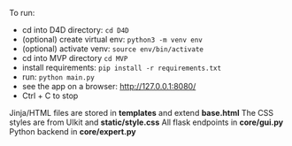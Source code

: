 To run:

* cd into D4D directory: `cd D4D`
* (optional) create virtual env: `python3 -m venv env`
* (optional) activate venv: `source env/bin/activate`
* cd into MVP directory `cd MVP`
* install requirements: `pip install -r requirements.txt`
* run: `python main.py`
* see the app on a browser: http://127.0.0.1:8080/
* Ctrl + C to stop

Jinja/HTML files are stored in **templates** and extend **base.html**
The CSS styles are from UIkit and **static/style.css**
All flask endpoints in **core/gui.py**
Python backend in **core/expert.py**
  
